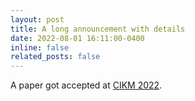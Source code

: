 ```yaml
---
layout: post
title: A long announcement with details
date: 2022-08-01 16:11:00-0400
inline: false
related_posts: false
---
```


A paper got accepted at [CIKM 2022](https://www.cikm2022.org/).